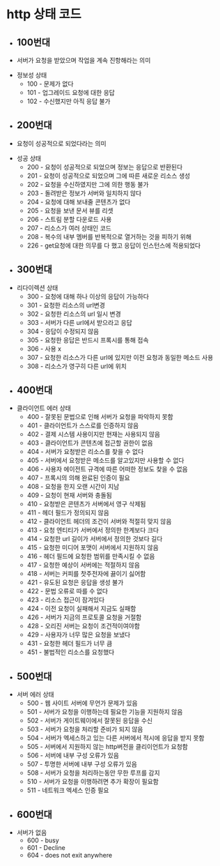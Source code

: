 # http 상태 코드

-   ## 100번대
-   서버가 요청을 받았으며 작업을 계속 진항해라는 의미

*   정보성 상태
    -   100 - 문제가 없다
    -   101 - 업그레이드 요청에 대한 응답
    -   102 - 수신했지만 아직 응답 불가

-   ## 200번대
-   요청이 성공적으로 되었다라는 의미

*   성공 상태
    -   200 - 요청이 성공적으로 되었으며 정보는 응답으로 반환된다
    -   201 - 요청이 성공적으로 되었으며 그에 따른 새로운 리소스 생성
    -   202 - 요청을 수신하였지만 그에 의한 행동 불가
    -   203 - 돌려받은 정보가 서버와 일치하지 않다
    -   204 - 요청에 대해 보내줄 콘텐츠가 없다
    -   205 - 요청을 보낸 문서 뷰를 리셋
    -   206 - 스트림 분할 다운로드 사용
    -   207 - 리소스가 여러 상태인 코드
    -   208 - 복수의 내부 멤버를 반복적으로 열거하는 것을 피하기 위해
    -   226 - get요청에 대한 의무를 다 했고 응답이 인스턴스에 적용되었다

-   ## 300번대

*   리다이렉션 상태
    -   300 - 요청에 대해 하나 이상의 응답이 가능하다
    -   301 - 요청한 리소스의 url변경
    -   302 - 요청한 리소스의 url 일시 변경
    -   303 - 서버가 다른 url에서 받으라고 응답
    -   304 - 응답이 수정되지 않음
    -   305 - 요청한 응답은 반드시 프록시를 통해 접속
    -   306 - 사용 x
    -   307 - 요청한 리소스가 다른 url에 있지만 이전 요청과 동일한 메소드 사용
    -   308 - 리소스가 영구히 다른 url에 위치

-   ## 400번대

*   클라이언트 에러 상태
    -   400 - 잘못된 문법으로 인해 서버가 요청을 파악하지 못함
    -   401 - 클라이언트가 스스로를 인증하지 않음
    -   402 - 결제 시스템 사용이지만 현재는 사용되지 않음
    -   403 - 클라이언트가 콘텐츠에 접근할 권한이 없음
    -   404 - 서버가 요청받은 리소스를 찾을 수 없다
    -   405 - 서버에서 요청받은 메소드를 알고있지만 사용할 수 없다
    -   406 - 사용자 에이전트 규격에 따른 어떠한 정보도 찾을 수 없음
    -   407 - 프록시의 의해 완료된 인증이 필요
    -   408 - 요청을 한지 오랜 시간이 지남
    -   409 - 요청이 현재 서버와 충돌됨
    -   410 - 요청받은 콘텐츠가 서버에서 영구 삭제됨
    -   411 - 헤더 필드가 정의되지 않음
    -   412 - 클라이언트 헤더의 조건이 서버와 적절히 맞지 않음
    -   413 - 요청 엔티티가 서버에서 정의한 한계보다 크다
    -   414 - 요청한 url 길이가 서버에서 정의한 것보다 길다
    -   415 - 요청한 미디어 포맷이 서버에서 지원하지 않음
    -   416 - 헤더 필드에 요청한 범위를 만족시킬 수 없음
    -   417 - 요청한 예상이 서버에는 적절하지 않음
    -   418 - 서버는 커피를 찻주전자에 끓이기 싫어함
    -   421 - 유도된 요청은 응답을 생성 불가
    -   422 - 문법 오류로 따를 수 없다
    -   423 - 리소스 접근이 잠겨있다
    -   424 - 이전 요청이 실패해서 지금도 실패함
    -   426 - 서버가 지금의 프로토콜 요청을 거절함
    -   428 - 오리진 서버는 요청이 조건적이여야함
    -   429 - 사용자가 너무 많은 요청을 보냈다
    -   431 - 요청한 헤더 필드가 너무 큼
    -   451 - 불법적인 리소스를 요청했다

-   ## 500번대

*   서버 에러 상태
    -   500 - 웹 사이트 서버에 무언가 문제가 있음
    *   501 - 서버가 요청을 이행하는데 필요한 기능을 지원하지 않음
    *   502 - 서버가 게이트웨이에서 잘못된 응답을 수신
    *   503 - 서버가 요청을 처리할 준비가 되지 않음
    *   504 - 서버가 엑세스하고 있는 다른 서버에서 적시에 응답을 받지 못함
    *   505 - 서버에서 지원하지 않는 http버전을 클리이언트가 요청함
    *   506 - 서버에 내부 구성 오류가 있음
    *   507 - 투명한 서버에 내부 구성 오류가 있음
    *   508 - 서버가 요청을 처리하는동안 무한 루프를 감지
    *   510 - 서버가 요청을 이행하려면 추가 확장이 필요함
    *   511 - 네트워크 엑세스 인증 필요
*   ## 600번대
*   서버가 없음
    -   600 - busy
    -   601 - Decline
    -   604 - does not exit anywhere
